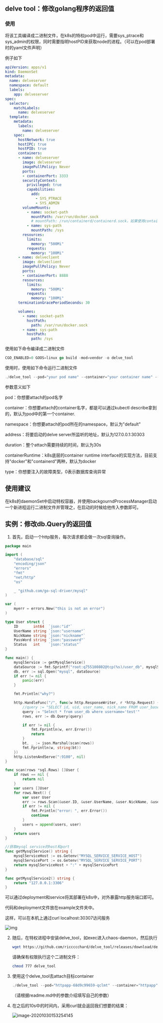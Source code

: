## delve tool：修改golang程序的返回值

### 使用

将该工具编译成二进制文件，在k8s的特权pod中运行，需要sys_ptrace和sys_admin的权限，同时需要指明hostPID来获取node的进程。（可以在pod部署时的yaml文件声明）

例子如下

```yaml
apiVersion: apps/v1
kind: DaemonSet
metadata:
  name: delveserver
  namespace: default
  labels:
    app: delveserver
spec:
  selector:
    matchLabels:
      name: delveserver
  template:
    metadata:
      labels:
        name: delveserver
    spec:
      hostNetwork: true
      hostIPC: true
      hostPID: true
      containers:
      - name: delveserver
        image: delveserver
        imagePullPolicy: Never
        ports:
        - containerPort: 3333
        securityContext:
          privileged: true
          capabilities:
            add:
              - SYS_PTRACE
              - SYS_ADMIN
        volumeMounts:
          - name: socket-path
            mountPath: /var/run/docker.sock
            # mountPath: /run/containerd/containerd.sock，如果使用containerd的话
          - name: sys-path
            mountPath: /sys
        resources:
          limits:
            memory: "500Mi"
          requests:
            memory: "100Mi"
      - name: delveclient
        image: delveclient
        imagePullPolicy: Never
        ports:
        - containerPort: 8888
        resources:
          limits:
            memory: "500Mi"
          requests:
            memory: "100Mi"
      terminationGracePeriodSeconds: 30

      volumes:
        - name: socket-path
          hostPath:
            path: /var/run/docker.sock
        - name: sys-path
          hostPath:
            path: /sys

```



使用如下命令编译成二进制文件

```go
CGO_ENABLED=0 GOOS=linux go build -mod=vendor -o delve_tool
```

使用时，使用如下命令运行二进制文件

```go
./delve_tool --pod="your pod name" --container="your container name" --namespace="your namespace" --address="127.0.0.1:30303" --duration=30s --containerRuntime="docker" --type=0
```

参数意义如下

pod：你想要attach的pod名字

container：你想要attach的container名字，都是可以通过kubectl describe拿到的，默认为pod中的第一个container.

namespace：你想要attach的pod所在的namespace，默认为"default"

address：将要启动的delve server所监听的地址，默认为127.0.0.1:30303

duration：整个attach需要持续的时间，默认为30s

containerRuntime：k8s底层的container runtime interface的实现方法，目前支持"docker"和"containerd"两种，默认为docker

type：你想要注入的故障类型，0表示数据库查询异常

##  使用建议

在k8s的daemonSet中启动特权容器，并使用backgourndProcessManager启动一个新进程运行二进制文件并管理之，在启动的时候给他传入参数即可。

##  实例：修改db.Query的返回值

1. 首先，启动一个http服务，每次请求都会做一次sql查询操作。

```go
package main

import (
	"database/sql"
	"encoding/json"
	"errors"
	"fmt"
	"net/http"
	"os"

	_ "github.com/go-sql-driver/mysql"
)

var (
	myerr = errors.New("this is not an error")
)

type User struct {
	ID       int64  `json:"id"`
	UserName string `json:"username"`
	NickName string `json:"nickname"`
	PassWord string `json:"password"`
	Status   int    `json:"status"`
}

func main() {
	mysqlService := getMysqlService()
	dataSource := fmt.Sprintf("root:q755100802@tcp(%s)/user_db", mysqlService)
	db, err := sql.Open("mysql", dataSource)
	if err != nil {
		panic(err)
	}

	fmt.Println("why?")

	http.HandleFunc("/", func(w http.ResponseWriter, r *http.Request) {
		//query := "SELECT id, uid, user_name, nick_name FROM user_base_info_tab_00000000 LIMIT 3"
		query := "Select * from user_db where username='test'"
		rows, err := db.Query(query)

		if err != nil {
			fmt.Fprintln(w, err.Error())
			return
		}
		bt, _ := json.Marshal(scan(rows))
		fmt.Fprintln(w, string(bt))
	})
	http.ListenAndServe(":9100", nil)
}

func scan(rows *sql.Rows) []User {
	if rows == nil {
		return nil
	}
	var users []User
	for rows.Next() {
		var user User
		err := rows.Scan(&user.ID, &user.UserName, &user.NickName, &user.PassWord, &user.Status)
		if err != nil {
			fmt.Println("error: ", err.Error())
			continue
		}
		users = append(users, user)
	}
	return users
}

//获取mysql service的host和port
func getMysqlService() string {
	mysqlServiceHost := os.Getenv("MYSQL_SERVICE_SERVICE_HOST")
	mysqlServicePort := os.Getenv("MYSQL_SERVICE_SERVICE_PORT")
	return mysqlServiceHost + ":" + mysqlServicePort
}

func getMysqlService2() string {
	return "127.0.0.1:3306"
}

```

可以通过deployment和service将其部署在k8s中，对外暴露http服务端口即可。

代码和deployment文件放在example文件夹中。

这样，可以在本机上通过curl localhost:30307访问服务

![img](https://lh3.googleusercontent.com/-E4xYMrzGNs1-VZ_KskmJTeJGN4B-Y6Wb3mmQIpRb9y2R8oZgGCj1SyP1LUbk9wVz6sn97vv2AOtm1UHyDNfWkdZLAISUguVK-9Qq2dQvoK6DH7MYZ_EqFbg0RBBicsoaX6nlNI--IM)

2. 随后，在特权进程中安装delve_tool，如exec进入chaos-daemon，然后执行

   ```bash
   wget https://github.com/riccccchard/delve_tool/releases/download/delve_tool-0.2.0/delve_tool
   ```

   请确保有权限执行这个二进制文件：

   ```bash
   chmod 777 delve_tool
   ```

3. 使用这个delve_tool去attach目标container

   ```go
   ./delve_tool --pod="httpapp-68d9c99659-qclmt" --container="httpapp" --namespace="default" --address="127.0.0.1:3030" --duration=10s --containerRuntime="docker" --type=0
   ```

   （请根据readme.md中的参数介绍填写自己的参数）

4. 在之后的10s中的时间内，采用curl就会返回我们想要的结果：

   ![image-20201030153254145](/Users/xiaoshupeng/delve_tool/image/demo.png)





